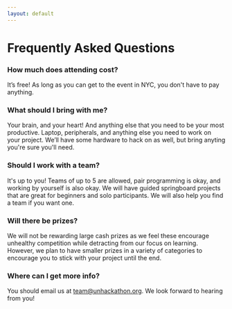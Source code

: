 ```yaml
---
layout: default
---
```

# Frequently Asked Questions

### How much does attending cost?
It’s free! As long as you can get to the event in NYC, you don't have to pay anything.

### What should I bring with me?
Your brain, and your heart! And anything else that you need to be your most productive. Laptop, peripherals, and anything else you need to work on your project. We’ll have some hardware to hack on as well, but bring anyting you're sure you'll need.

### Should I work with a team?
It's up to you! Teams of up to 5 are allowed, pair programming is okay, and working by yourself is also okay. We will have guided springboard projects that are great for beginners and solo participants. We will also help you find a team if you want one.

### Will there be prizes?
We will not be rewarding large cash prizes as we feel these encourage unhealthy competition while detracting from our focus on learning. However, we plan to have smaller prizes in a variety of categories to encourage you to stick with your project until the end.

### Where can I get more info?
You should email us at <a href="mailto:team@unhackathon.org">team@unhackathon.org</a>. We look forward to hearing from you!

